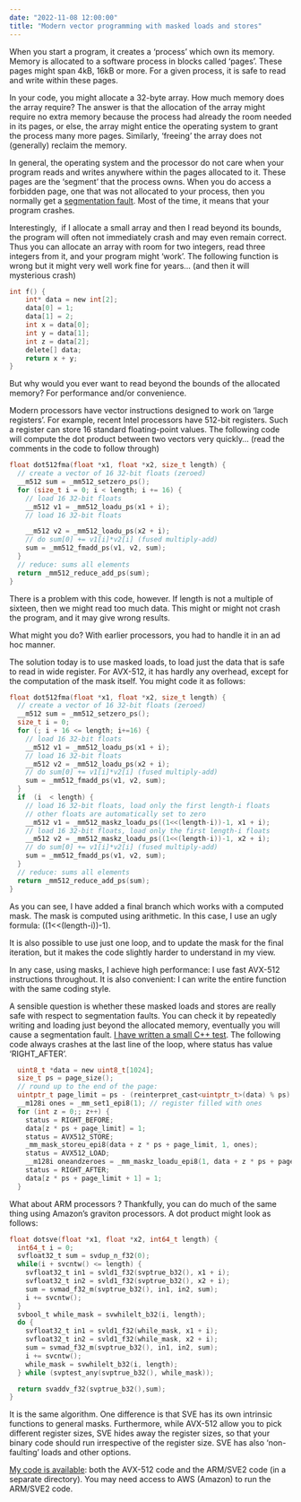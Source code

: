 ```yaml
---
date: "2022-11-08 12:00:00"
title: "Modern vector programming with masked loads and stores"
---
```




When you start a program, it creates a &lsquo;process&rsquo; which own its memory. Memory is allocated to a software process in blocks called &lsquo;pages&rsquo;. These pages might span 4kB, 16kB or more. For a given process, it is safe to read and write within these pages.

In your code, you might allocate a 32-byte array. How much memory does the array require? The answer is that the allocation of the array might require no extra memory because the process had already the room needed in its pages, or else, the array might entice the operating system to grant the process many more pages. Similarly, &lsquo;freeing&rsquo; the array does not (generally) reclaim the memory.

In general, the operating system and the processor do not care when your program reads and writes anywhere within the pages allocated to it. These pages are the &lsquo;segment&rsquo; that the process owns. When you do access a forbidden page, one that was not allocated to your process, then you normally get a [segmentation fault](https://en.wikipedia.org/wiki/Segmentation_fault). Most of the time, it means that your program crashes.

Interestingly,  if I allocate a small array and then I read beyond its bounds, the program will often not immediately crash and may even remain correct. Thus you can allocate an array with room for two integers, read three integers from it, and your program might &lsquo;work&rsquo;. The following function is wrong but it might very well work fine for years&hellip; (and then it will mysterious crash)
```C
int f() {
    int* data = new int[2];
    data[0] = 1;
    data[1] = 2;
    int x = data[0];
    int y = data[1];
    int z = data[2];
    delete[] data;
    return x + y;
} 
```


But why would you ever want to read beyond the bounds of the allocated memory? For performance and/or convenience.

Modern processors have vector instructions designed to work on &lsquo;large registers&rsquo;. For example, recent Intel processors have 512-bit registers. Such a register can store 16 standard floating-point values. The following code will compute the dot product between two vectors very quickly&hellip; (read the comments in the code to follow through)
```C
float dot512fma(float *x1, float *x2, size_t length) {
  // create a vector of 16 32-bit floats (zeroed)
  __m512 sum = _mm512_setzero_ps();
  for (size_t i = 0; i < length; i += 16) {
    // load 16 32-bit floats
    __m512 v1 = _mm512_loadu_ps(x1 + i);
    // load 16 32-bit floats

    __m512 v2 = _mm512_loadu_ps(x2 + i);
    // do sum[0] += v1[i]*v2[i] (fused multiply-add)
    sum = _mm512_fmadd_ps(v1, v2, sum);
  }
  // reduce: sums all elements
  return _mm512_reduce_add_ps(sum);
}
```


There is a problem with this code, however. If length is not a multiple of sixteen, then we might read too much data. This might or might not crash the program, and it may give wrong results.

What might you do? With earlier processors, you had to handle it in an ad hoc manner.

The solution today is to use masked loads, to load just the data that is safe to read in wide register. For AVX-512, it has hardly any overhead, except for the computation of the mask itself. You might code it as follows:
```C
float dot512fma(float *x1, float *x2, size_t length) {
  // create a vector of 16 32-bit floats (zeroed)
  __m512 sum = _mm512_setzero_ps();
  size_t i = 0;
  for (; i + 16 <= length; i+=16) {
    // load 16 32-bit floats
    __m512 v1 = _mm512_loadu_ps(x1 + i);
    // load 16 32-bit floats
    __m512 v2 = _mm512_loadu_ps(x2 + i);
    // do sum[0] += v1[i]*v2[i] (fused multiply-add)
    sum = _mm512_fmadd_ps(v1, v2, sum);
  }
  if  (i  < length) {
    // load 16 32-bit floats, load only the first length-i floats
    // other floats are automatically set to zero
    __m512 v1 = _mm512_maskz_loadu_ps((1<<(length-i))-1, x1 + i);
    // load 16 32-bit floats, load only the first length-i floats
    __m512 v2 = _mm512_maskz_loadu_ps((1<<(length-i))-1, x2 + i);
    // do sum[0] += v1[i]*v2[i] (fused multiply-add)
    sum = _mm512_fmadd_ps(v1, v2, sum);
  }
  // reduce: sums all elements
  return _mm512_reduce_add_ps(sum);
}
```


As you can see, I have added a final branch which works with a computed mask. The mask is computed using arithmetic. In this case, I use an ugly formula: ((1&lt;&lt;(length-i))-1).

It is also possible to use just one loop, and to update the mask for the final iteration, but it makes the code slightly harder to understand in my view.

In any case, using masks, I achieve high performance: I use fast AVX-512 instructions throughout. It is also convenient: I can write the entire function with the same coding style.

A sensible question is whether these masked loads and stores are really safe with respect to segmentation faults. You can check it by repeatedly writing and loading just beyond the allocated memory, eventually you will cause a segmentation fault. [I have written a small C++ test](https://github.com/lemire/Code-used-on-Daniel-Lemire-s-blog/tree/master/2022/11/08). The following code always crashes at the last line of the loop, where status has value &lsquo;RIGHT_AFTER&rsquo;.
```C
  uint8_t *data = new uint8_t[1024];
  size_t ps = page_size();
  // round up to the end of the page:
  uintptr_t page_limit = ps - (reinterpret_cast<uintptr_t>(data) % ps) - 1;
  __m128i ones = _mm_set1_epi8(1); // register filled with ones
  for (int z = 0;; z++) {
    status = RIGHT_BEFORE;
    data[z * ps + page_limit] = 1;
    status = AVX512_STORE;
    _mm_mask_storeu_epi8(data + z * ps + page_limit, 1, ones);
    status = AVX512_LOAD;
    __m128i oneandzeroes = _mm_maskz_loadu_epi8(1, data + z * ps + page_limit);
    status = RIGHT_AFTER;
    data[z * ps + page_limit + 1] = 1;
  }

```




What about ARM processors ? Thankfully, you can do much of the same thing using Amazon&rsquo;s graviton processors. A dot product might look as follows:
```C
float dotsve(float *x1, float *x2, int64_t length) {
  int64_t i = 0;
  svfloat32_t sum = svdup_n_f32(0);
  while(i + svcntw() <= length) {
    svfloat32_t in1 = svld1_f32(svptrue_b32(), x1 + i);
    svfloat32_t in2 = svld1_f32(svptrue_b32(), x2 + i);
    sum = svmad_f32_m(svptrue_b32(), in1, in2, sum);
    i += svcntw();
  }
  svbool_t while_mask = svwhilelt_b32(i, length);
  do {
    svfloat32_t in1 = svld1_f32(while_mask, x1 + i);
    svfloat32_t in2 = svld1_f32(while_mask, x2 + i);
    sum = svmad_f32_m(svptrue_b32(), in1, in2, sum);
    i += svcntw();
    while_mask = svwhilelt_b32(i, length);
  } while (svptest_any(svptrue_b32(), while_mask));

  return svaddv_f32(svptrue_b32(),sum);
}
```


It is the same algorithm. One difference is that SVE has its own intrinsic functions to general masks. Furthermore, while AVX-512 allow you to pick different register sizes, SVE hides away the register sizes, so that your binary code should run irrespective of the register size. SVE has also &lsquo;non-faulting&rsquo; loads and other options.

[My code is available](https://github.com/lemire/Code-used-on-Daniel-Lemire-s-blog/tree/master/2022/11/08): both the AVX-512 code and the ARM/SVE2 code (in a separate directory). You may need access to AWS (Amazon) to run the ARM/SVE2 code.

&nbsp;

